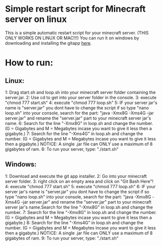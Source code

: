 # Simple restart script for Minecraft server on linux

This is a simple automatic restart script for your minecraft server. (THIS ONLY WORKS ON LINUX OR MAC!!!)
You can run it on windows by downloading and installing the gitapp [here](https://git-scm.com/downloads).

# How to run:

## Linux:
1: Drag start.sh and loop.sh into your minecraft server folder containing the server.jar.
2: Use cd to get into your server folder in the console.
3: execute "chmod 777 start.sh"
4: execute "chmod 777 loop.sh"
5: IF your server jar's name is "server.jar" you dont have to change the script if so type "nano loop.sh" into your console, search for the part:
"java -Xmx8G -Xms4G -jar server.jar" and rename the "server.jar" part to your minecraft server jar's name.
6: Search for the line "-Xmx8G" in loop.sh and change the number. (G = Gigabytes and M = Megabytes incase you want to give it less then a gigabyte.)
7: Search for the line "-Xms4G" in loop.sh and change the number. (G = Gigabytes and M = Megabytes incase you want to give it less then a gigabyte.)
NOTICE: A single .jar file can ONLY use a maximum of 8 gigabytes of ram.
8: To run your server, type: "./start.sh"

## Windows:
1: Download and execute the git app installer.
2: Go into your minecraft server folder.
3: right click on an empty area and click on "Git Bash Here"!
4: execute "chmod 777 start.sh"
5: execute "chmod 777 loop.sh"
6: IF your server jar's name is "server.jar" you dont have to change the script if so type "nano loop.sh" into your console, search for the part:
"java -Xmx8G -Xms4G -jar server.jar" and rename the "server.jar" part to your minecraft server jar's name.Search for the line "-Xmx8G" in loop.sh and change the number. 7: Search for the line "-Xmx8G" in loop.sh and change the number. (G = Gigabytes and M = Megabytes incase you want to give it less then a gigabyte.)
8: Search for the line "-Xms4G" in loop.sh and change the number. (G = Gigabytes and M = Megabytes incase you want to give it less then a gigabyte.)
NOTICE: A single .jar file can ONLY use a maximum of 8 gigabytes of ram.
9: To run your server, type: "./start.sh"
